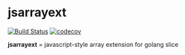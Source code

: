 # jsarrayext

[![Build Status](https://travis-ci.com/liuxh0/jsarrayext.svg?branch=master)](https://travis-ci.com/liuxh0/jsarrayext)
[![codecov](https://codecov.io/gh/liuxh0/jsarrayext/branch/master/graph/badge.svg)](https://codecov.io/gh/liuxh0/jsarrayext)

**jsarrayext** = javascript-style array extension for golang slice

